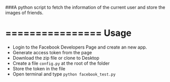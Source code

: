 ###A python script to fetch the information of the current user and store the images of friends.

================
Usage
================

* Login to the Facebook Developers Page and create an new app.
* Generate access token from the page
* Download the zip file or clone to Desktop
* Create a file `config.py` at the root of the folder
* Store the token in the file
* Open terminal and type `python facebook_test.py`

